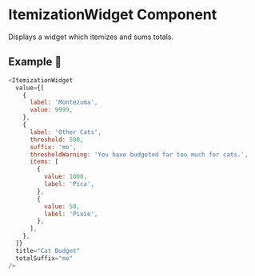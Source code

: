 # ItemizationWidget Component

Displays a widget which itemizes and sums totals.

## Example 🚀

```javascript
<ItemizationWidget
  value={[
    {
      label: 'Montezuma',
      value: 9999,
    },
    {
      label: 'Other Cats',
      threshold: 500,
      suffix: 'mo',
      thresholdWarning: 'You have budgeted far too much for cats.',
      items: [
        {
          value: 1000,
          label: 'Pica',
        },
        {
          value: 50,
          label: 'Pixie',
        },
      ],
    },
  ]}
  title="Cat Budget"
  totalSuffix="mo"
/>
```
